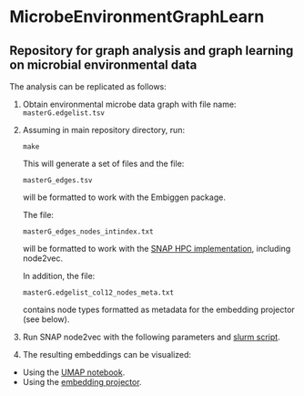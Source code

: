 # MicrobeEnvironmentGraphLearn

## Repository for graph analysis and graph learning on microbial environmental data


The analysis can be replicated as follows:

1. Obtain environmental microbe data graph with file name:
   ```masterG.edgelist.tsv```

2. Assuming in main repository directory, run:

   ```make```

   This will generate a set of files and the file:

   ```masterG_edges.tsv```

   will be formatted to work with the Embiggen package.

   The file:
   
   ```masterG_edges_nodes_intindex.txt```

   will be formatted to work with the [SNAP HPC implementation](https://github.com/snap-stanford/snap/tree/master/examples/node2vec), including node2vec.

   In addition, the file:
   
   ```masterG.edgelist_col12_nodes_meta.txt```
   
   contains node types formatted as metadata for the embedding projector (see below).

3. Run SNAP node2vec with the following parameters and [slurm script](https://github.com/realmarcin/MicrobeEnvironmentGraphLearn/blob/master/run_kgcovid_l100_r100.sl).


4. The resulting embeddings can be visualized:
- Using the [UMAP notebook](https://github.com/realmarcin/MicrobeEnvironmentGraphLearn/blob/master/embedding_umap.ipynb). 
- Using the [embedding projector](https://projector.tensorflow.org/).



